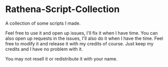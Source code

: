 # Rathena-Script-Collection
A collection of some scripts I made.

Feel free to use it and open up issues, I'll fix it when I have time. 
You can also open up requests in the issues, I'll also do it when I have the time.
Feel free to modify it and release it with my credits of course.
Just keep my credits and I have no problem with it.

You may not resell it or redistribute it with your name. 
